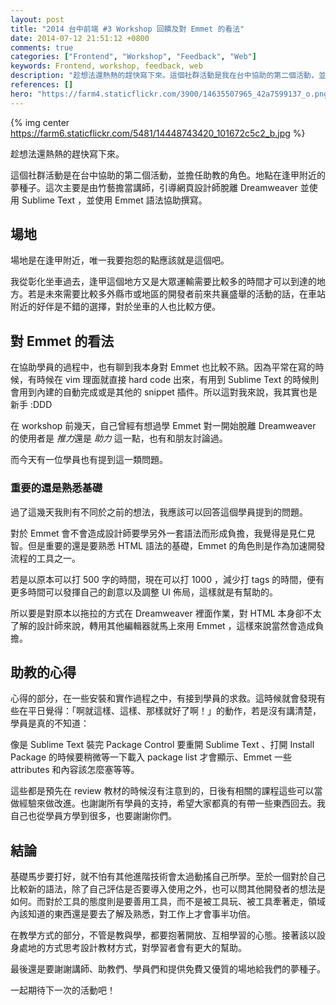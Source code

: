 ```yaml
---
layout: post
title: "2014 台中前端 #3 Workshop 回饋及對 Emmet 的看法"
date: 2014-07-12 21:51:12 +0800
comments: true
categories: ["Frontend", "Workshop", "Feedback", "Web"]
keywords: Frontend, workshop, feedback, web
description: "趁想法還熱熱的趕快寫下來。這個社群活動是我在台中協助的第二個活動，並擔任助教的角色。地點在逢甲附近的夢種子。"
references: []
hero: "https://farm4.staticflickr.com/3900/14635507965_42a7599137_o.png"
---
```


{% img center https://farm6.staticflickr.com/5481/14448743420_101672c5c2_b.jpg %}

趁想法還熱熱的趕快寫下來。

這個社群活動是在台中協助的第二個活動，並擔任助教的角色。地點在逢甲附近的夢種子。這次主要是由竹藝擔當講師，引導網頁設計師脫離 Dreamweaver 並使用 Sublime Text ，並使用 Emmet 語法協助撰寫。

<!-- more -->

## 場地

場地是在逢甲附近，唯一我要抱怨的點應該就是這個吧。

我從彰化坐車過去，逢甲這個地方又是大眾運輸需要比較多的時間才可以到達的地方。若是未來需要比較多外縣市或地區的開發者前來共襄盛舉的活動的話，在車站附近的好伴是不錯的選擇，對於坐車的人也比較方便。

## 對 Emmet 的看法

在協助學員的過程中，也有聊到我本身對 Emmet 也比較不熟。因為平常在寫的時候，有時候在 vim 理面就直接 hard code 出來，有用到 Sublime Text 的時候則會用到內建的自動完成或是其他的 snippet 插件。所以這對我來說，我其實也是新手 :DDD

在 workshop 前幾天，自己曾經有想過學 Emmet 對一開始脫離 Dreamweaver 的使用者是 *推力*還是 *助力* 這一點，也有和朋友討論過。

而今天有一位學員也有提到這一類問題。

### 重要的還是熟悉基礎

過了這幾天我則有不同於之前的想法，我應該可以回答這個學員提到的問題。

對於 Emmet 會不會造成設計師要學另外一套語法而形成負擔，我覺得是見仁見智。但是重要的還是要熟悉 HTML 語法的基礎，Emmet 的角色則是作為加速開發流程的工具之一。

若是以原本可以打 500 字的時間，現在可以打 1000 ，減少打 tags 的時間，便有更多時間可以發揮自己的創意以及調整 UI 佈局，這樣就是有幫助的。

所以要是對原本以拖拉的方式在 Dreamweaver 裡面作業，對 HTML 本身卻不太了解的設計師來說，轉用其他編輯器就馬上來用 Emmet ，這樣來說當然會造成負擔。

## 助教的心得

心得的部分，在一些安裝和實作過程之中，有接到學員的求救。這時候就會發現有些在平日覺得：「啊就這樣、這樣、那樣就好了啊！」的動作，若是沒有講清楚，學員是真的不知道：

像是 Sublime Text 裝完 Package Control 要重開 Sublime Text 、打開 Install Package 的時候要稍微等一下載入 package list 才會顯示、Emmet 一些 attributes 和內容該怎麼塞等等。

這些都是預先在 review 教材的時候沒有注意到的，日後有相關的課程這些可以當做經驗來做改進。也謝謝所有學員的支持，希望大家都真的有帶一些東西回去。我自己也從學員方學到很多，也要謝謝你們。

## 結論

基礎馬步要打好，就不怕有其他進階技術會太過動搖自己所學。至於一個對於自己比較新的語法，除了自己評估是否要導入使用之外，也可以問其他開發者的想法是如何。而對於工具的態度則是要善用工具，而不是被工具玩、被工具牽著走，領域內該知道的東西還是要去了解及熟悉，對工作上才會事半功倍。

在教學方式的部分，不管是教與學，都要抱著開放、互相學習的心態。接著該以設身處地的方式思考設計教材方式，對學習者會有更大的幫助。

最後還是要謝謝講師、助教們、學員們和提供免費又優質的場地給我們的夢種子。

一起期待下一次的活動吧！ 